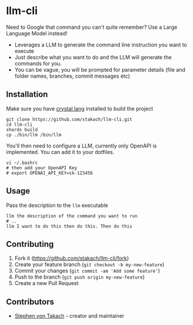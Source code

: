 # llm-cli

Need to Google that command you can't quite remember? Use a Large Language Model instead!

* Leverages a LLM to generate the command line instruction you want to execute
* Just describe what you want to do and the LLM will generate the commands for you.
* You can be vague, you will be prompted for parameter details (file and folder names, branches, commit messages etc)

## Installation

Make sure you have [crystal lang](https://crystal-lang.org/install/) installed to build the project

```shell
git clone https://github.com/stakach/llm-cli.git
cd llm-cli
shards build
cp ./bin/llm /bin/llm
```

You'll then need to configure a LLM, currently only OpenAPI is implemented. You can add it to your dotfiles.

```shell
vi ~/.bashrc
# then add your OpenAPI Key
# export OPENAI_API_KEY=sk-123456
```

## Usage

Pass the description to the `llm` executable

```shell
llm the description of the command you want to run
# .. 
llm I want to do this then do this. Then do this
```

## Contributing

1. Fork it (<https://github.com/stakach/llm-cli/fork>)
2. Create your feature branch (`git checkout -b my-new-feature`)
3. Commit your changes (`git commit -am 'Add some feature'`)
4. Push to the branch (`git push origin my-new-feature`)
5. Create a new Pull Request

## Contributors

- [Stephen von Takach](https://github.com/stakach) - creator and maintainer

